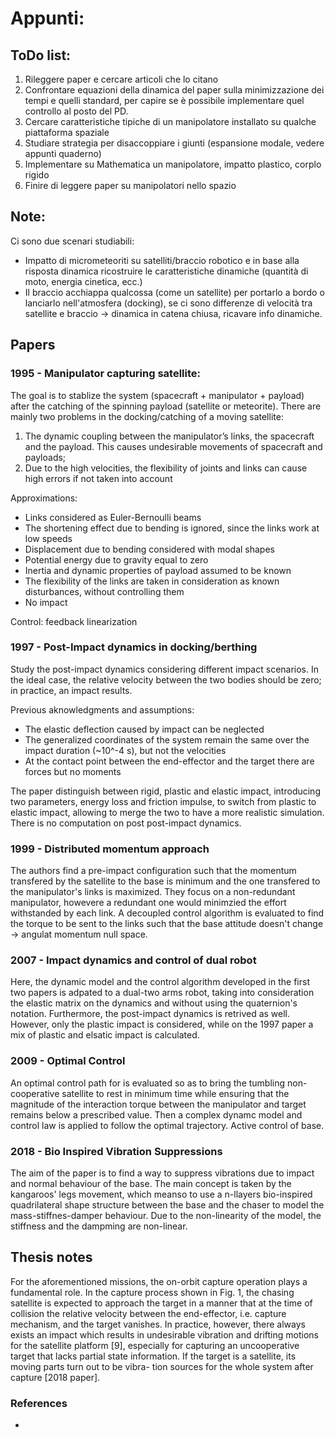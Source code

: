 # Appunti:

## ToDo list:

1. Rileggere paper e cercare articoli che lo citano
2. Confrontare equazioni della dinamica del paper sulla minimizzazione dei tempi e quelli standard, per capire se è possibile implementare quel controllo al posto del PD.
3. Cercare caratteristiche tipiche di un manipolatore installato su qualche piattaforma spaziale
4. Studiare strategia per disaccoppiare i giunti (espansione modale, vedere appunti quaderno)
5. Implementare su Mathematica un manipolatore, impatto plastico, corplo rigido
6. Finire di leggere paper su manipolatori nello spazio

## Note:

Ci sono due scenari studiabili:
- Impatto di micrometeoriti su satelliti/braccio robotico e in base alla risposta dinamica ricostruire le caratteristiche dinamiche (quantità di moto, energia cinetica, ecc.)
- Il braccio acchiappa qualcossa (come un satellite) per portarlo a bordo o lanciarlo nell'atmosfera (docking), se ci sono differenze di velocità tra satellite e braccio -> dinamica in catena chiusa, ricavare info dinamiche.

## Papers

### 1995 - Manipulator capturing satellite: 
The goal is to stablize the system (spacecraft + manipulator + payload) after the catching of the spinning payload (satellite or meteorite).
There are mainly two problems in the docking/catching of a moving satellite:
1. The dynamic coupling between the manipulator’s links, the spacecraft and the payload. This causes undesirable movements of spacecraft and payloads;
2. Due to the high velocities, the flexibility of joints and links can cause high errors if not taken into account

Approximations:
- Links considered as Euler-Bernoulli beams
- The shortening effect due to bending is ignored, since the links work at low speeds
- Displacement due to bending considered with modal shapes 
- Potential energy due to gravity equal to zero
- Inertia and dynamic properties of payload assumed to be known
- The flexibility of the links are taken in consideration as known disturbances, without controlling them
- No impact

Control: feedback linearization

### 1997 - Post-Impact dynamics in docking/berthing
Study the post-impact dynamics considering different impact scenarios. In the ideal case, the relative velocity between the two bodies should be zero; in practice, an impact results.

Previous aknowledgments and assumptions:
- The elastic deflection caused by impact can be neglected
- The generalized coordinates of the system remain the same over the impact duration (~10^-4 s), but not the velocities
- At the contact point between the end-effector and the target there are forces but no moments

The paper distinguish between rigid, plastic and elastic impact, introducing two parameters, energy loss and friction impulse, to switch from plastic to elastic impact, allowing to merge the two to have a more realistic simulation.
There is no computation on post post-impact dynamics.

### 1999 - Distributed momentum approach
The authors find a pre-impact configuration such that the momentum transfered by the satellite to the base is minimum and the one transfered to the manipulator's links is maximized.
They focus on a non-redundant manipulator, howevere a redundant one would minimzied the effort withstanded by each link.
A decoupled control algorithm is evaluated to find the torque to be sent to the links such that the base attitude doesn't change -> angulat momentum null space.

### 2007 - Impact dynamics and control of dual robot
Here, the dynamic model and the control algorithm developed in the first two papers is adpated to a dual-two arms robot, taking into consideration the elastic matrix on the dynamics and without using the quaternion's notation. Furthermore, the post-impact dynamics is retrived as well.
However, only the plastic impact is considered, while on the 1997 paper a mix of plastic and elsatic impact is calculated.

### 2009 - Optimal Control
An optimal control path for is evaluated so as to bring the tumbling non-cooperative satellite to rest in minimum time while ensuring that the magnitude of the interaction torque between the manipulator and target remains below a prescribed value.
Then a complex dynamc model and control law is applied to follow the optimal trajectory. Active control of base.

### 2018 - Bio Inspired Vibration Suppressions
The aim of the paper is to find a way to suppress vibrations due to impact and normal behaviour of the base.
The main concept is taken by the kangaroos' legs movement, which meanso to use a n-llayers bio-inspired quadrilateral shape structure between the base and the chaser to model the mass-stiffnes-damper behaviour.
Due to the non-linearity of the model, the stiffness and the dampming are non-linear.

## Thesis notes

For the aforementioned missions, the on-orbit capture operation plays a fundamental role. In the capture process shown in Fig. 1, the chasing satellite is expected to approach the target in a manner that at the time of collision the relative velocity between the end-effector, i.e. capture mechanism, and the target vanishes. In practice, however, there always exists an impact which results in undesirable vibration and drifting motions for the satellite platform [9], especially for capturing an uncooperative target that lacks partial state information. If the target is a satellite, its moving parts turn out to be vibra- tion sources for the whole system after capture [2018 paper].

### References

- 